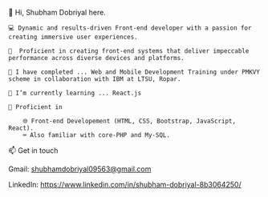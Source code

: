 
👋 Hi, Shubham Dobriyal here.

    💻 Dynamic and results-driven Front-end developer with a passion for creating immersive user experiences.
    
    🧰  Proficient in creating front-end systems that deliver impeccable performance across diverse devices and platforms.
    
    🔭 I have completed ... Web and Mobile Development Training under PMKVY scheme in collaboration with IBM at LTSU, Ropar.
    
    🌱 I’m currently learning ... React.js
    
    💪 Proficient in
    
        🌐 Front-end Developement (HTML, CSS, Bootstrap, JavaScript, React).
        ⌨️ Also familiar with core-PHP and My-SQL.

📫 Get in touch
    
Gmail: shubhamdobriyal09563@gmail.com
    
LinkedIn:  https://www.linkedin.com/in/shubham-dobriyal-8b3064250/ 
